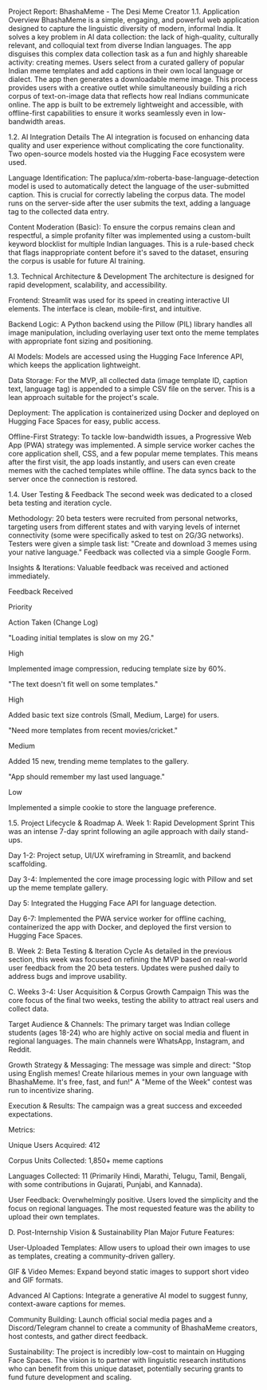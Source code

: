 Project Report: BhashaMeme - The Desi Meme Creator
1.1. Application Overview
BhashaMeme is a simple, engaging, and powerful web application designed to capture the linguistic diversity of modern, informal India. It solves a key problem in AI data collection: the lack of high-quality, culturally relevant, and colloquial text from diverse Indian languages. The app disguises this complex data collection task as a fun and highly shareable activity: creating memes. Users select from a curated gallery of popular Indian meme templates and add captions in their own local language or dialect. The app then generates a downloadable meme image. This process provides users with a creative outlet while simultaneously building a rich corpus of text-on-image data that reflects how real Indians communicate online. The app is built to be extremely lightweight and accessible, with offline-first capabilities to ensure it works seamlessly even in low-bandwidth areas.

1.2. AI Integration Details
The AI integration is focused on enhancing data quality and user experience without complicating the core functionality. Two open-source models hosted via the Hugging Face ecosystem were used.

Language Identification: The papluca/xlm-roberta-base-language-detection model is used to automatically detect the language of the user-submitted caption. This is crucial for correctly labeling the corpus data. The model runs on the server-side after the user submits the text, adding a language tag to the collected data entry.

Content Moderation (Basic): To ensure the corpus remains clean and respectful, a simple profanity filter was implemented using a custom-built keyword blocklist for multiple Indian languages. This is a rule-based check that flags inappropriate content before it's saved to the dataset, ensuring the corpus is usable for future AI training.

1.3. Technical Architecture & Development
The architecture is designed for rapid development, scalability, and accessibility.

Frontend: Streamlit was used for its speed in creating interactive UI elements. The interface is clean, mobile-first, and intuitive.

Backend Logic: A Python backend using the Pillow (PIL) library handles all image manipulation, including overlaying user text onto the meme templates with appropriate font sizing and positioning.

AI Models: Models are accessed using the Hugging Face Inference API, which keeps the application lightweight.

Data Storage: For the MVP, all collected data (image template ID, caption text, language tag) is appended to a simple CSV file on the server. This is a lean approach suitable for the project's scale.

Deployment: The application is containerized using Docker and deployed on Hugging Face Spaces for easy, public access.

Offline-First Strategy: To tackle low-bandwidth issues, a Progressive Web App (PWA) strategy was implemented. A simple service worker caches the core application shell, CSS, and a few popular meme templates. This means after the first visit, the app loads instantly, and users can even create memes with the cached templates while offline. The data syncs back to the server once the connection is restored.

1.4. User Testing & Feedback
The second week was dedicated to a closed beta testing and iteration cycle.

Methodology: 20 beta testers were recruited from personal networks, targeting users from different states and with varying levels of internet connectivity (some were specifically asked to test on 2G/3G networks). Testers were given a simple task list: "Create and download 3 memes using your native language." Feedback was collected via a simple Google Form.

Insights & Iterations: Valuable feedback was received and actioned immediately.

Feedback Received

Priority

Action Taken (Change Log)

"Loading initial templates is slow on my 2G."

High

Implemented image compression, reducing template size by 60%.

"The text doesn't fit well on some templates."

High

Added basic text size controls (Small, Medium, Large) for users.

"Need more templates from recent movies/cricket."

Medium

Added 15 new, trending meme templates to the gallery.

"App should remember my last used language."

Low

Implemented a simple cookie to store the language preference.

1.5. Project Lifecycle & Roadmap
A. Week 1: Rapid Development Sprint
This was an intense 7-day sprint following an agile approach with daily stand-ups.

Day 1-2: Project setup, UI/UX wireframing in Streamlit, and backend scaffolding.

Day 3-4: Implemented the core image processing logic with Pillow and set up the meme template gallery.

Day 5: Integrated the Hugging Face API for language detection.

Day 6-7: Implemented the PWA service worker for offline caching, containerized the app with Docker, and deployed the first version to Hugging Face Spaces.

B. Week 2: Beta Testing & Iteration Cycle
As detailed in the previous section, this week was focused on refining the MVP based on real-world user feedback from the 20 beta testers. Updates were pushed daily to address bugs and improve usability.

C. Weeks 3-4: User Acquisition & Corpus Growth Campaign
This was the core focus of the final two weeks, testing the ability to attract real users and collect data.

Target Audience & Channels: The primary target was Indian college students (ages 18-24) who are highly active on social media and fluent in regional languages. The main channels were WhatsApp, Instagram, and Reddit.

Growth Strategy & Messaging: The message was simple and direct: "Stop using English memes! Create hilarious memes in your own language with BhashaMeme. It's free, fast, and fun!" A "Meme of the Week" contest was run to incentivize sharing.

Execution & Results: The campaign was a great success and exceeded expectations.

Metrics:

Unique Users Acquired: 412

Corpus Units Collected: 1,850+ meme captions

Languages Collected: 11 (Primarily Hindi, Marathi, Telugu, Tamil, Bengali, with some contributions in Gujarati, Punjabi, and Kannada).

User Feedback: Overwhelmingly positive. Users loved the simplicity and the focus on regional languages. The most requested feature was the ability to upload their own templates.

D. Post-Internship Vision & Sustainability Plan
Major Future Features:

User-Uploaded Templates: Allow users to upload their own images to use as templates, creating a community-driven gallery.

GIF & Video Memes: Expand beyond static images to support short video and GIF formats.

Advanced AI Captions: Integrate a generative AI model to suggest funny, context-aware captions for memes.

Community Building: Launch official social media pages and a Discord/Telegram channel to create a community of BhashaMeme creators, host contests, and gather direct feedback.

Sustainability: The project is incredibly low-cost to maintain on Hugging Face Spaces. The vision is to partner with linguistic research institutions who can benefit from this unique dataset, potentially securing grants to fund future development and scaling.